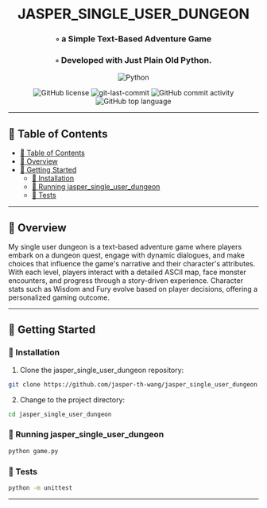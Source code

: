 <div align="center">
<h1 align="center">
<br>JASPER_SINGLE_USER_DUNGEON</h1>
<h3>◦ a Simple Text-Based Adventure Game</h3>
<h3>◦ Developed with Just Plain Old Python.</h3>

<p align="center">
<img src="https://img.shields.io/badge/Python-3776AB.svg?style=flat-square&logo=Python&logoColor=white" alt="Python" />
</p>
<img src="https://img.shields.io/github/license/jasper-th-wang/jasper_single_user_dungeon?style=flat-square&color=5D6D7E" alt="GitHub license" />
<img src="https://img.shields.io/github/last-commit/jasper-th-wang/jasper_single_user_dungeon?style=flat-square&color=5D6D7E" alt="git-last-commit" />
<img src="https://img.shields.io/github/commit-activity/m/jasper-th-wang/jasper_single_user_dungeon?style=flat-square&color=5D6D7E" alt="GitHub commit activity" />
<img src="https://img.shields.io/github/languages/top/jasper-th-wang/jasper_single_user_dungeon?style=flat-square&color=5D6D7E" alt="GitHub top language" />
</div>

---

## 📖 Table of Contents

- [📖 Table of Contents](#-table-of-contents)
- [📍 Overview](#-overview)
- [🚀 Getting Started](#-getting-started)
  - [🔧 Installation](#-installation)
  - [🤖 Running jasper_single_user_dungeon](#-running-jasper_single_user_dungeon)
  - [🧪 Tests](#-tests)

---

## 📍 Overview

My single user dungeon is a text-based adventure game where players embark on a dungeon quest, engage with dynamic dialogues, and make choices that influence the game's narrative and their character's attributes. With each level, players interact with a detailed ASCII map, face monster encounters, and progress through a story-driven experience. Character stats such as Wisdom and Fury evolve based on player decisions, offering a personalized gaming outcome.

---

## 🚀 Getting Started

### 🔧 Installation

1. Clone the jasper_single_user_dungeon repository:

```sh
git clone https://github.com/jasper-th-wang/jasper_single_user_dungeon
```

2. Change to the project directory:

```sh
cd jasper_single_user_dungeon
```

### 🤖 Running jasper_single_user_dungeon

```sh
python game.py
```

### 🧪 Tests

```sh
python -m unittest
```

---

